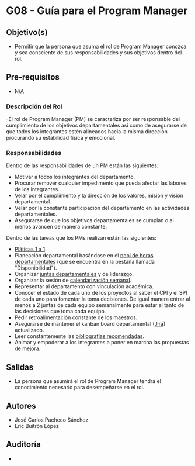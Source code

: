 # G08 - Guía para el Program Manager

## Objetivo(s)

- Permitir que la persona que asuma el rol de Program Manager conozca y sea consciente de sus responsabilidades y sus objetivos dentro del rol.

## Pre-requisitos

- N/A


### Descripción del Rol

-El rol de Program Manager (PM) se caracteriza por ser responsable del cumplimiento de los objetivos departamentales así como de asegurarse de que todos los integrantes estén alineados
hacia la misma dirección procurando su estabilidad física y emocional.


### Responsabilidades

<p>Dentro de las responsabilidades de un PM están las siguientes:</p>

- Motivar a todos los integrantes del departamento.
- Procurar remover cualquier impedimento que pueda afectar las labores de los integrantes.
- Velar por el cumplimiento y la dirección de los valores, misión y visión departamental.
- Velar por la constante participación del departamento en las actividades departamentales.
- Asegurarse de que los objetivos departamentales se cumplan o al menos avancen de manera constante.

<p>Dentro de las tareas que los PMs realizan están las siguientes:</p>



- [Pláticas 1 a 1](G05-guia-platicas-1-a-1).
- Planeación departamental basándose en el [pool de horas departamentales](https://docs.google.com/spreadsheets/d/1SIO7qeEihTUOkOuSJZM-Lc6AryG9LPsFKonwZ_kYtCg/edit?usp=sharing) (que se encuentra en la pestaña llamada "Disponibilidad").
- Organizar [juntas departamentales](../procesos/P01-proceso-juntas-departamentales) y de liderazgo.
- Organizar la sesión de [calendarización semanal](https://calendar.google.com/calendar/u/0?cid=Y19mcHJrNWxmZXB2MWRzbGlwdTFkdjFsZXQyY0Bncm91cC5jYWxlbmRhci5nb29nbGUuY29t).
- Representar al departamento con vinculación académica.
- Conocer el estado de cada uno de los proyectos al saber el CPI y el SPI de cada uno para fomentar la toma decisiones. De igual manera entrar al menos a 2 juntas de cada equipo semanalmente para estar al tanto de las decisiones que toma cada equipo.
- Pedir retroalimentación constante de los maestros.
- Asegurarse de mantener el kanban board departamental ([Jira](https://taro-depto-ti.atlassian.net/jira/software/projects/TARO/boards/1)) actualizado.
- Leer constantemente las [bibliografías recomendadas](../politicas/POL03-forma-de-trabajo).
- Animar y empoderar a los integrantes a poner en marcha las propuestas de mejora.

## Salidas

- La persona que asumirá el rol de Program Manager tendrá el conocimiento necesario para desempeñarse en el rol.

## Autores

- José Carlos Pacheco Sánchez
- Eric Buitrón López

## Auditoría

- 
